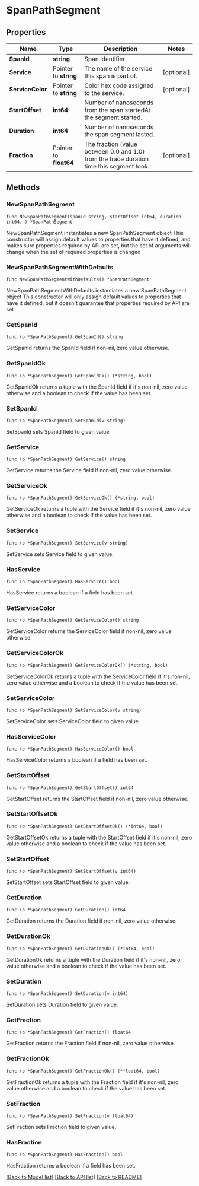 # SpanPathSegment

## Properties

Name | Type | Description | Notes
------------ | ------------- | ------------- | -------------
**SpanId** | **string** | Span identifier. | 
**Service** | Pointer to **string** | The name of the service this span is part of. | [optional] 
**ServiceColor** | Pointer to **string** | Color hex code assigned to the service. | [optional] 
**StartOffset** | **int64** | Number of nanoseconds from the span startedAt the segment started. | 
**Duration** | **int64** | Number of nanoseconds the span segment lasted. | 
**Fraction** | Pointer to **float64** | The fraction (value between 0.0 and 1.0) from the trace duration time this segment took. | [optional] 

## Methods

### NewSpanPathSegment

`func NewSpanPathSegment(spanId string, startOffset int64, duration int64, ) *SpanPathSegment`

NewSpanPathSegment instantiates a new SpanPathSegment object
This constructor will assign default values to properties that have it defined,
and makes sure properties required by API are set, but the set of arguments
will change when the set of required properties is changed

### NewSpanPathSegmentWithDefaults

`func NewSpanPathSegmentWithDefaults() *SpanPathSegment`

NewSpanPathSegmentWithDefaults instantiates a new SpanPathSegment object
This constructor will only assign default values to properties that have it defined,
but it doesn't guarantee that properties required by API are set

### GetSpanId

`func (o *SpanPathSegment) GetSpanId() string`

GetSpanId returns the SpanId field if non-nil, zero value otherwise.

### GetSpanIdOk

`func (o *SpanPathSegment) GetSpanIdOk() (*string, bool)`

GetSpanIdOk returns a tuple with the SpanId field if it's non-nil, zero value otherwise
and a boolean to check if the value has been set.

### SetSpanId

`func (o *SpanPathSegment) SetSpanId(v string)`

SetSpanId sets SpanId field to given value.


### GetService

`func (o *SpanPathSegment) GetService() string`

GetService returns the Service field if non-nil, zero value otherwise.

### GetServiceOk

`func (o *SpanPathSegment) GetServiceOk() (*string, bool)`

GetServiceOk returns a tuple with the Service field if it's non-nil, zero value otherwise
and a boolean to check if the value has been set.

### SetService

`func (o *SpanPathSegment) SetService(v string)`

SetService sets Service field to given value.

### HasService

`func (o *SpanPathSegment) HasService() bool`

HasService returns a boolean if a field has been set.

### GetServiceColor

`func (o *SpanPathSegment) GetServiceColor() string`

GetServiceColor returns the ServiceColor field if non-nil, zero value otherwise.

### GetServiceColorOk

`func (o *SpanPathSegment) GetServiceColorOk() (*string, bool)`

GetServiceColorOk returns a tuple with the ServiceColor field if it's non-nil, zero value otherwise
and a boolean to check if the value has been set.

### SetServiceColor

`func (o *SpanPathSegment) SetServiceColor(v string)`

SetServiceColor sets ServiceColor field to given value.

### HasServiceColor

`func (o *SpanPathSegment) HasServiceColor() bool`

HasServiceColor returns a boolean if a field has been set.

### GetStartOffset

`func (o *SpanPathSegment) GetStartOffset() int64`

GetStartOffset returns the StartOffset field if non-nil, zero value otherwise.

### GetStartOffsetOk

`func (o *SpanPathSegment) GetStartOffsetOk() (*int64, bool)`

GetStartOffsetOk returns a tuple with the StartOffset field if it's non-nil, zero value otherwise
and a boolean to check if the value has been set.

### SetStartOffset

`func (o *SpanPathSegment) SetStartOffset(v int64)`

SetStartOffset sets StartOffset field to given value.


### GetDuration

`func (o *SpanPathSegment) GetDuration() int64`

GetDuration returns the Duration field if non-nil, zero value otherwise.

### GetDurationOk

`func (o *SpanPathSegment) GetDurationOk() (*int64, bool)`

GetDurationOk returns a tuple with the Duration field if it's non-nil, zero value otherwise
and a boolean to check if the value has been set.

### SetDuration

`func (o *SpanPathSegment) SetDuration(v int64)`

SetDuration sets Duration field to given value.


### GetFraction

`func (o *SpanPathSegment) GetFraction() float64`

GetFraction returns the Fraction field if non-nil, zero value otherwise.

### GetFractionOk

`func (o *SpanPathSegment) GetFractionOk() (*float64, bool)`

GetFractionOk returns a tuple with the Fraction field if it's non-nil, zero value otherwise
and a boolean to check if the value has been set.

### SetFraction

`func (o *SpanPathSegment) SetFraction(v float64)`

SetFraction sets Fraction field to given value.

### HasFraction

`func (o *SpanPathSegment) HasFraction() bool`

HasFraction returns a boolean if a field has been set.


[[Back to Model list]](../README.md#documentation-for-models) [[Back to API list]](../README.md#documentation-for-api-endpoints) [[Back to README]](../README.md)


